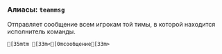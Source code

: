 ### Алиасы: `teammsg`
Отправляет сообщение всем игрокам той тимы, в которой находится исполнитель команды.
```ansi
[35mtm [33m<[0mсообщение[33m>
```